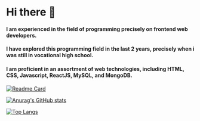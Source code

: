 # Hi there 👋

#### I am experienced in the field  of programming precisely on frontend web developers. 
#### I have explored this programming field in the last 2 years, precisely when i was still in vocational high school. 
#### I am proficient in an assortment of web technologies, including HTML, CSS, Javascript, ReactJS, MySQL, and MongoDB.

[![Readme Card](https://github-readme-stats.vercel.app/api/pin/?username=namassist&repo=techcomfest)](https://github.com/namassist/techcomfest)

[![Anurag's GitHub stats](https://github-readme-stats.vercel.app/api?username=namassist&theme=dracula)](https://github.com/namassist)

[![Top Langs](https://github-readme-stats.vercel.app/api/top-langs/?username=namassist&layout=compact&theme=dracula)](https://github.com/namassist)

